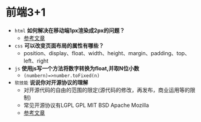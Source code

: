 # 前端3+1
- `html` **如何解决在移动端1px渲染成2px的问题？**
  - [参考文章](https://www.codelovers.cn/article/20180304105234.html)
- `css` **可以改变页面布局的属性有哪些？**
  - position、display、float、width、height、margin、padding、top、left、right
- `js` **使用js写一个方法将数字转换为float,并取N位小数**
  - `(numbern)=>number.toFixed(n)`
- `软技能` **说说你对开源协议的理解**
  - 对开源代码的自由的范围的限定(源代码的修改，再发布，商业运用等的限制)
  - 常见开源协议有LGPL GPL MIT BSD Apache Mozilla
  - [参考文章](http://www.techbulo.com/2489.html)